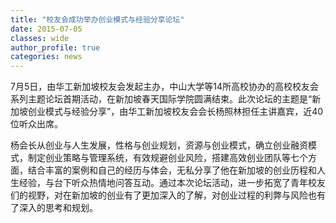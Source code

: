 ```yaml
---
title: "校友会成功举办创业模式与经验分享论坛"
date: 2015-07-05
classes: wide
author_profile: true
categories: news
---
```


7月5日，由华工新加坡校友会发起主办，中山大学等14所高校协办的高校校友会系列主题论坛首期活动，在新加坡春天国际学院圆满结束。此次论坛的主题是“新加坡创业模式与经验分享”，由华工新加坡校友会会长杨照林担任主讲嘉宾，近40位听众出席。

杨会长从创业与人生发展，性格与创业规划，资源与创业模式，确立创业融资模式，制定创业策略与管理系统，有效规避创业风险，搭建高效创业团队等七个方面，结合丰富的案例和自己的经历与体会，无私分享了他在新加坡的创业历程和人生经验，与台下听众热情地问答互动。通过本次论坛活动，进一步拓宽了青年校友们的视野，对在新加坡的创业有了更加深入的了解，对创业过程的利弊与风险也有了深入的思考和规划。